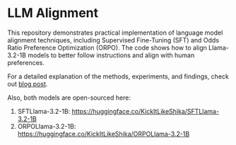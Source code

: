 # LLM Alignment

This repository demonstrates practical implementation of language model alignment techniques, including Supervised Fine-Tuning (SFT) and Odds Ratio Preference Optimization (ORPO). The code shows how to align Llama-3.2-1B models to better follow instructions and align with human preferences.

For a detailed explanation of the methods, experiments, and findings, check out [blog post](https://kickitlikeshika.github.io/2025/01/23/llm-alignment.html).

Also, both models are open-sourced here:
1. SFTLlama-3.2-1B: https://huggingface.co/KickItLikeShika/SFTLlama-3.2-1B
2. ORPOLlama-3.2-1B: https://huggingface.co/KickItLikeShika/ORPOLlama-3.2-1B
